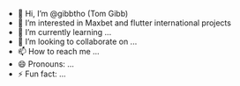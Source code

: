 - 👋 Hi, I’m @gibbtho (Tom Gibb)
- 👀 I’m interested in Maxbet and flutter international projects  
- 🌱 I’m currently learning ...
- 💞️ I’m looking to collaborate on ...
- 📫 How to reach me ...
- 😄 Pronouns: ...
- ⚡ Fun fact: ...

<!---
gibbtho/gibbtho is a ✨ special ✨ repository because its `README.md` (this file) appears on your GitHub profile.
You can click the Preview link to take a look at your changes.
--->
